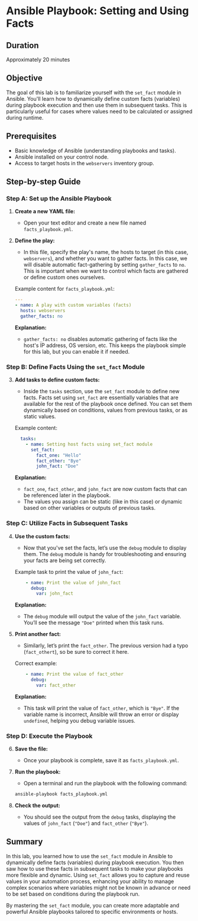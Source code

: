 # **Ansible Playbook: Setting and Using Facts**

## **Duration**

Approximately 20 minutes

## **Objective**

The goal of this lab is to familiarize yourself with the `set_fact` module in Ansible. You'll learn how to dynamically define custom facts (variables) during playbook execution and then use them in
subsequent tasks. This is particularly useful for cases where values need to be calculated or assigned during runtime.

## **Prerequisites**

- Basic knowledge of Ansible (understanding playbooks and tasks).
- Ansible installed on your control node.
- Access to target hosts in the `webservers` inventory group.

## **Step-by-step Guide**

### **Step A: Set up the Ansible Playbook**

1. **Create a new YAML file:**
    - Open your text editor and create a new file named `facts_playbook.yml`.

2. **Define the play:**
    - In this file, specify the play's name, the hosts to target (in this case, `webservers`), and whether you want to gather facts. In this case, we will disable automatic fact-gathering by setting
      `gather_facts` to `no`. This is important when we want to control which facts are gathered or define custom ones ourselves.

   Example content for `facts_playbook.yml`:

   ```yaml
   ---
   - name: A play with custom variables (facts)
     hosts: webservers
     gather_facts: no
   ```

   **Explanation:**
    - `gather_facts: no` disables automatic gathering of facts like the host's IP address, OS version, etc. This keeps the playbook simple for this lab, but you can enable it if needed.

### **Step B: Define Facts Using the `set_fact` Module**

3. **Add tasks to define custom facts:**
    - Inside the `tasks` section, use the `set_fact` module to define new facts. Facts set using `set_fact` are essentially variables that are available for the rest of the playbook once defined. You
      can set them dynamically based on conditions, values from previous tasks, or as static values.

   Example content:

   ```yaml
     tasks:
       - name: Setting host facts using set_fact module
         set_fact:
           fact_one: "Hello"
           fact_other: "Bye"
           john_fact: "Doe"
   ```

   **Explanation:**
    - `fact_one`, `fact_other`, and `john_fact` are now custom facts that can be referenced later in the playbook.
    - The values you assign can be static (like in this case) or dynamic based on other variables or outputs of previous tasks.

### **Step C: Utilize Facts in Subsequent Tasks**

4. **Use the custom facts:**
    - Now that you've set the facts, let’s use the `debug` module to display them. The `debug` module is handy for troubleshooting and ensuring your facts are being set correctly.

   Example task to print the value of `john_fact`:

   ```yaml
       - name: Print the value of john_fact
         debug:
           var: john_fact
   ```

   **Explanation:**
    - The `debug` module will output the value of the `john_fact` variable. You’ll see the message `"Doe"` printed when this task runs.

5. **Print another fact:**
    - Similarly, let’s print the `fact_other`. The previous version had a typo (`fact_othert`), so be sure to correct it here.

   Correct example:

   ```yaml
       - name: Print the value of fact_other
         debug:
           var: fact_other
   ```

   **Explanation:**
    - This task will print the value of `fact_other`, which is `"Bye"`. If the variable name is incorrect, Ansible will throw an error or display `undefined`, helping you debug variable issues.

### **Step D: Execute the Playbook**

6. **Save the file:**
    - Once your playbook is complete, save it as `facts_playbook.yml`.

7. **Run the playbook:**
    - Open a terminal and run the playbook with the following command:

   ```bash
   ansible-playbook facts_playbook.yml
   ```

8. **Check the output:**
    - You should see the output from the `debug` tasks, displaying the values of `john_fact` (`"Doe"`) and `fact_other` (`"Bye"`).

## **Summary**

In this lab, you learned how to use the `set_fact` module in Ansible to dynamically define facts (variables) during playbook execution. You then saw how to use these facts in subsequent tasks to make
your playbooks more flexible and dynamic. Using `set_fact` allows you to capture and reuse values in your automation process, enhancing your ability to manage complex scenarios where variables might
not be known in advance or need to be set based on conditions during the playbook run.

By mastering the `set_fact` module, you can create more adaptable and powerful Ansible playbooks tailored to specific environments or hosts.